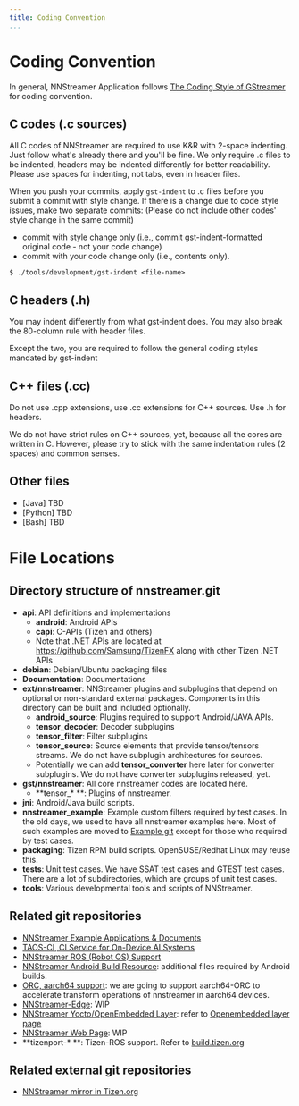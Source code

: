 ```yaml
---
title: Coding Convention
...
```


# Coding Convention

In general, NNStreamer Application follows [The Coding Style of GStreamer](https://gstreamer.freedesktop.org/documentation/frequently-asked-questions/developing.html#what-is-the-coding-style-for-gstreamer-code) for coding convention.

## C codes (.c sources)

All C codes of NNStreamer are required to use K&R with 2-space indenting. Just follow what's already there and you'll be fine. We only require .c files to be indented, headers may be indented differently for better readability. Please use spaces for indenting, not tabs, even in header files.

When you push your commits, apply `gst-indent` to .c files before you submit a commit with style change.
If there is a change due to code style issues, make two separate commits: (Please do not include other codes' style change in the same commit)
- commit with style change only (i.e., commit gst-indent-formatted original code - not your code change)
- commit with your code change only (i.e., contents only).

```
$ ./tools/development/gst-indent <file-name>
```

## C headers (.h)

You may indent differently from what gst-indent does. You may also break the 80-column rule with header files.

Except the two, you are required to follow the general coding styles mandated by gst-indent

## C++ files (.cc)

Do not use .cpp extensions, use .cc extensions for C++ sources. Use .h for headers.

We do not have strict rules on C++ sources, yet, because all the cores are written in C.
However, please try to stick with the same indentation rules (2 spaces) and common senses.

## Other files

- [Java] TBD
- [Python] TBD
- [Bash] TBD


# File Locations

## Directory structure of nnstreamer.git

- **api**: API definitions and implementations
    - **android**: Android APIs
    - **capi**: C-APIs (Tizen and others)
    - Note that .NET APIs are located at https://github.com/Samsung/TizenFX along with other Tizen .NET APIs
- **debian**: Debian/Ubuntu packaging files
- **Documentation**: Documentations
- **ext/nnstreamer**: NNStreamer plugins and subplugins that depend on optional or non-standard external packages. Components in this directory can be built and included optionally.
    - **android\_source**: Plugins required to support Android/JAVA APIs.
    - **tensor\_decoder**: Decoder subplugins
    - **tensor\_filter**: Filter subplugins
    - **tensor\_source**: Source elements that provide tensor/tensors streams. We do not have subplugin architectures for sources.
    - Potentially we can add **tensor\_converter** here later for converter subplugins. We do not have converter subplugins released, yet.
- **gst/nnstreamer**: All core nnstreamer codes are located here.
    - **tensor\_\* **: Plugins of nnstreamer.
- **jni**: Android/Java build scripts.
- **nnstreamer\_example**: Example custom filters required by test cases. In the old days, we used to have all nnstreamer examples here. Most of such examples are moved to [Example git](https://github.com/nnstreamer/nnstreamer-example) except for those who required by test cases.
- **packaging**: Tizen RPM build scripts. OpenSUSE/Redhat Linux may reuse this.
- **tests**: Unit test cases. We have SSAT test cases and GTEST test cases. There are a lot of subdirectories, which are groups of unit test cases.
- **tools**: Various developmental tools and scripts of NNStreamer.

## Related git repositories

- [NNStreamer Example Applications \& Documents](https://github.com/nnstreamer/nnstreamer-example)
- [TAOS-CI, CI Service for On-Device AI Systems](https://github.com/nnstreamer/TAOS-CI)
- [NNStreamer ROS (Robot OS) Support](https://github.com/nnstreamer/nnstreamer-ros)
- [NNStreamer Android Build Resource](https://github.com/nnstreamer/nnstreamer-android-resource): additional files required by Android builds.
- [ORC, aarch64 support](https://github.com/nnsuite/orc): we are going to support aarch64-ORC to accelerate transform operations of nnstreamer in aarch64 devices.
- [NNStreamer-Edge](https://github.com/nnstreamer/nnstreamer-edge): WIP
- [NNStreamer Yocto/OpenEmbedded Layer](https://github.com/nnstreamer/meta-neural-network): refer to [Openembedded layer page](https://layers.openembedded.org/layerindex/branch/master/layer/meta-neural-network/)
- [NNStreamer Web Page](https://github.com/nnstreamer/nnstreamer.github.io): WIP
- **tizenport-\* **: Tizen-ROS support. Refer to [build.tizen.org](https://build.tizen.org/project/show/devel:AIC:Tizen:5.0:nnsuite)



## Related external git repositories

- [NNStreamer mirror in Tizen.org](https://git.tizen.org/cgit/platform/upstream/nnstreamer/)
